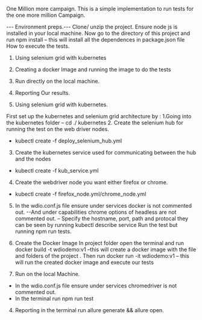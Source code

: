 One Million more campaign.
This is a simple implementation to run tests for the one more million Campaign.

--- Environment preps.---
Clone/ unzip the project.
Ensure node js is installed in your local machine.
Now go to the directory of this project and run npm install – this will install all the dependences in package.json file
How to execute the tests.
1. Using selenium grid with kubernetes
2. Creating a docker Image and running the image to do the tests
3. Run directly on the local machine.
4. Reporting Our results.

1. Using selenium grid with kubernetes.

First set up the kubernetes and selenium grid architecture by :
1.Going into the kubernetes folder
– cd ./ kubernetes
2. Create the selenium hub for running the test on the web driver nodes.
- kubectl create -f deploy_selenium_hub.yml
3. Create the kubernetes service used for communicating between the hub and the nodes
- kubectl create -f kub_service.yml
4. Create the webdriver node you want either firefox or chrome.
- kubectl create -f firefox_node.yml/chrome_node.yml
5. In the wdio.conf.js file ensure under services docker is not commented out.
--And under capabilities chrome options of headless are not commented out.
– Specify the hostname, port, path and protocal they can be seen by running kubectl describe service
Run the test but running npm run tests.  

2. Create the Docker Image
In project folder open the terminal and run docker build -t wdiodemo:v1 –this will create a docker image with the file and folders of the project .
Then run docker run -it wdiodemo:v1 – this will run the created docker image and execute our tests

3. Run on the local Machine.
- In the wdio.conf.js file ensure under services chromedriver is not commented out.
- In the terminal run npm run test


4. Reporting
 in the terminal run allure generate && allure open.